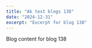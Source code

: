 ```yaml
---
title: "Ak test blogs 138"
date: "2024-12-31"
excerpt: "Excerpt for blog 138"
---
```


Blog content for blog 138